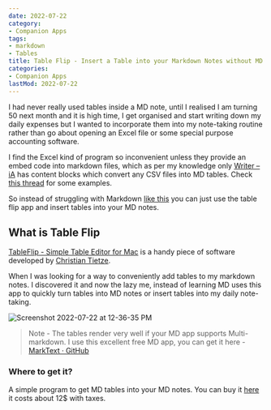 ```yaml
---
date: 2022-07-22
category:
- Companion Apps
tags:
- markdown
- Tables
title: Table Flip - Insert a Table into your Markdown Notes without MD
categories:
- Companion Apps
lastMod: 2022-07-22
---
```

I had never really used tables inside a MD note, until I realised I am turning 50 next month and it is high time, I get organised and start writing down my daily expenses but I wanted to incorporate them into my note-taking routine rather than go about opening an Excel file or some special purpose accounting software.

I find the Excel kind of program so inconvenient unless they provide an embed code into markdown files, which as per my knowledge only [Writer – iA](https://ia.net/writer) has content blocks which convert any CSV files into MD tables. Check [this thread](https://twitter.com/rcvd_io/status/1549001094671515648) for some examples.

So instead of struggling with Markdown [like this](https://hackmd.io/s/how-to-create-table) you can just use the table flip app and insert tables into your MD notes.

## What is Table Flip

[TableFlip - Simple Table Editor for Mac](https://tableflipapp.com/) is a handy piece of software developed by [Christian Tietze](https://twitter.com/ctietze).

When I was looking for a way to conveniently add tables to my markdown notes. I discovered it and now the lazy me, instead of learning MD uses this app to quickly turn tables into MD notes or insert tables into my daily note-taking.

![Screenshot 2022-07-22 at 12-36-35 PM](https://mataroa.blog/images/b0a75d79.png)

> Note - The tables render very well if your MD app supports Multi-markdown. I use this excellent free MD app, you can get it here -  [MarkText · GitHub](https://github.com/marktext)

### Where to get it? 

A simple program to get MD tables into your MD notes. You can buy it [here](https://tableflipapp.com) it costs about 12$ with taxes.
